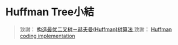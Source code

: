 Huffman Tree小結
====

> 致謝： [构造最优二叉树－赫夫曼(Huffman)树算法  ](http://blog.163.com/zhoumhan_0351/blog/static/3995422720098275836215/) 
> 致謝： [Huffman coding implementation](http://en.literateprograms.org/index.php?title=Special:DownloadCode/Huffman_coding_(C_Plus_Plus)&oldid=16057)

